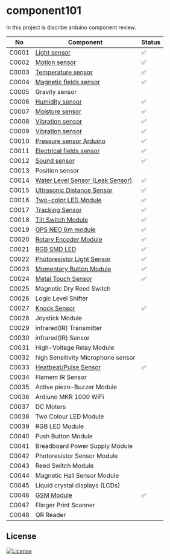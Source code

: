 # component101

In this project is discribe arduino component review.

| No    | Component                                                                                                    | Status |
| ----- | ------------------------------------------------------------------------------------------------------------ | ------ |
| C0001 | [Light sensor](https://github.com/RPSTD/component101/tree/main/LightSensor)                                  | ✅     |
| C0002 | [Motion sensor](https://github.com/RPSTD/component101/tree/main/MotionSensor)                                | ✅     |
| C0003 | [Temperature sensor](https://github.com/RPSTD/component101/tree/main/TemperatureSensor)                      | ✅     |
| C0004 | [Magnetic fields sensor](https://github.com/RPSTD/component101/tree/main/MagneticFeildSensor)                | ✅     |
| C0005 | Gravity sensor                                                                                               |
| C0006 | [Humidity sensor](https://github.com/RPSTD/component101/tree/main/HumiditySensor)                            | ✅     |
| C0007 | [Moisture sensor](https://github.com/RPSTD/component101/tree/main/MoistureSensor)                            | ✅     |
| C0008 | [Vibration sensor](https://github.com/RPSTD/component101/tree/main/VibrationSensor)                          | ✅     |
| C0009 | [Vibration sensor](https://github.com/RPSTD/component101/tree/main/VibrationSensorArduino)                   | ✅     |
| C0010 | [Pressure sensor Arduino](https://github.com/RPSTD/component101/tree/main/PressureSensor)                    | ✅     |
| C0011 | [Electrical fields sensor](https://github.com/RPSTD/component101/tree/main/ElectromagneticFieldSensor)       | ✅     |
| C0012 | [Sound sensor](https://github.com/RPSTD/component101/tree/main/SoundSensor)                                  | ✅     |
| C0013 | Position sensor                                                                                              |
| C0014 | [Water Level Sensor (Leak Sensor)](https://github.com/RPSTD/component101/tree/main/WaterLevelSensor)         | ✅     |
| C0015 | [Ultrasonic Distance Sensor](https://github.com/RPSTD/component101/tree/main/UltrasonicDistanceSensor)       | ✅     |
| C0016 | [Two-color LED Module](https://github.com/RPSTD/component101/tree/main/TwoColorLEDModule)                    | ✅     |
| C0017 | [Tracking Sensor](https://github.com/RPSTD/component101/tree/main/TrackingSensor)                            | ✅     |
| C0018 | [Tilt Switch Module](https://github.com/RPSTD/component101/tree/main/TiltSensor)                             | ✅     |
| C0019 | [GPS NEO 6m module](https://github.com/RPSTD/component101/tree/main/GPSNEO6mModule)                          | ✅     |
| C0020 | [Rotary Encoder Module](https://github.com/RPSTD/component101/tree/main/RotaryEncoderModule)                 | ✅     |
| C0021 | [RGB SMD LED](https://github.com/RPSTD/component101/tree/main/RGBSMDModule)                                  | ✅     |
| C0022 | [Photoresistor Light Sensor](https://github.com/RPSTD/component101/tree/main/PhotoresistorSensorLightSensor) | ✅     |
| C0023 | [Momentary Button Module](https://github.com/RPSTD/component101/tree/main/MomentryButtonModule)              | ✅     |
| C0024 | [Metal Touch Sensor](https://github.com/RPSTD/component101/tree/main/MetalTouchSensor)                       | ✅     |
| C0025 | Magnetic Dry Reed Switch                                                                                     |
| C0026 | Logic Level Shifter                                                                                          |
| C0027 | [Knock Sensor](https://github.com/RPSTD/component101/tree/main/KnockSensor)                                  | ✅     |
| C0028 | Joystick Module                                                                                              |
| C0029 | infrared(IR) Transmitter                                                                                     |
| C0030 | infrared(IR) Sensor                                                                                          |
| C0031 | High-Voltage Relay Module                                                                                    |
| C0032 | high Sensitivity Microphone sensor                                                                           |
| C0033 | [Heatbeat/Pulse Sensor](https://github.com/RPSTD/component101/tree/main/PulseSensor)                         | ✅     |
| C0034 | Flamem IR Sensor                                                                                             |
| C0035 | Active piezo-Buzzer Module                                                                                   |
| C0036 | Ardiuno MKR 1000 WiFi                                                                                        |
| C0037 | DC Moters                                                                                                    |
| C0038 | Two Colour LED Module                                                                                        |
| C0039 | RGB LED Module                                                                                               |
| C0040 | Push Button Module                                                                                           |
| C0041 | Breadboard Power Supply Module                                                                               |
| C0042 | Photoresistor Sensor Module                                                                                  |
| C0043 | Reed Switch Module                                                                                           |
| C0044 | Magnetic Hall Sensor Module                                                                                  |
| C0045 | Liquid crystal displays (LCDs)                                                                               |
| C0046 | [GSM Module](https://github.com/RPSTD/component101/tree/main/GSMmodule)                                      | ✅     |
| C0047 | Flinger Print Scanner                                                                                        |
| C0048 | QR Reader                                                                                                    |

## License

[![License](https://img.shields.io/badge/License-Apache_2.0-blue.svg)](https://opensource.org/licenses/Apache-2.0)
